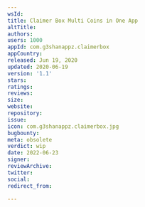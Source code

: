```yaml
---
wsId: 
title: Claimer Box Multi Coins in One App
altTitle: 
authors: 
users: 1000
appId: com.g3shanappz.claimerbox
appCountry: 
released: Jun 19, 2020
updated: 2020-06-19
version: '1.1'
stars: 
ratings: 
reviews: 
size: 
website: 
repository: 
issue: 
icon: com.g3shanappz.claimerbox.jpg
bugbounty: 
meta: obsolete
verdict: wip
date: 2022-06-23
signer: 
reviewArchive: 
twitter: 
social: 
redirect_from: 

---
```


